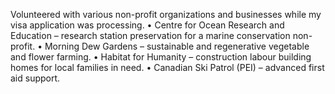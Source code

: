 Volunteered with various non-profit organizations and businesses while my visa application was processing.
•	Centre for Ocean Research and Education – research station preservation for a marine conservation non-profit.
•	Morning Dew Gardens – sustainable and regenerative vegetable and flower farming.
•	Habitat for Humanity – construction labour building homes for local families in need.
•	Canadian Ski Patrol (PEI) – advanced first aid support.